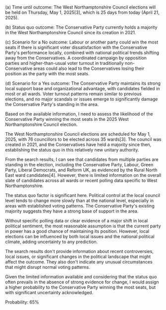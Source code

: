 (a) Time until outcome: The West Northamptonshire Council elections will be held on Thursday, May 1, 2025[3], which is 25 days from today (April 21, 2025).

(b) Status quo outcome: The Conservative Party currently holds a majority in the West Northamptonshire Council since its creation in 2021.

(c) Scenario for a No outcome: Labour or another party could win the most seats if there is significant voter dissatisfaction with the Conservative Party's performance locally, combined with national political trends shifting away from the Conservatives. A coordinated campaign by opposition parties and higher-than-usual voter turnout in traditionally non-Conservative areas could also lead to the Conservatives losing their position as the party with the most seats.

(d) Scenario for a Yes outcome: The Conservative Party maintains its strong local support base and organizational advantage, with candidates fielded in most or all wards. Voter turnout patterns remain similar to previous elections, and no major scandals or issues emerge to significantly damage the Conservative Party's standing in the area.

Based on the available information, I need to assess the likelihood of the Conservative Party winning the most seats in the 2025 West Northamptonshire Council election.

The West Northamptonshire Council elections are scheduled for May 1, 2025, with 76 councillors to be elected across 35 wards[3]. The council was created in 2021, and the Conservatives have held a majority since then, establishing the status quo in this relatively new unitary authority.

From the search results, I can see that candidates from multiple parties are standing in the election, including the Conservative Party, Labour, Green Party, Liberal Democrats, and Reform UK, as evidenced by the Rural North East ward candidates[4]. However, there is limited information on the overall slate of candidates across all wards or recent polling data specific to West Northamptonshire.

The status quo factor is significant here. Political control at the local council level tends to change more slowly than at the national level, especially in areas with established voting patterns. The Conservative Party's existing majority suggests they have a strong base of support in the area.

Without specific polling data or clear evidence of a major shift in local political sentiment, the most reasonable assumption is that the current party in power has a good chance of maintaining its position. However, local elections can be influenced by both local issues and the national political climate, adding uncertainty to any prediction.

The search results don't provide information about recent controversies, local issues, or significant changes in the political landscape that might affect the outcome. They also don't indicate any unusual circumstances that might disrupt normal voting patterns.

Given the limited information available and considering that the status quo often prevails in the absence of strong evidence for change, I would assign a higher probability to the Conservative Party winning the most seats, but with significant uncertainty acknowledged.

Probability: 65%